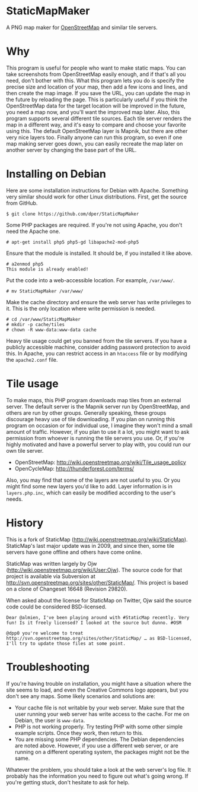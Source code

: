 StaticMapMaker
==============

A PNG map maker for [OpenStreetMap](http://www.openstreetmap.org) and similar tile servers.

Why
===

This program is useful for people who want to make static maps.  You can take screenshots from OpenStreetMap easily enough, and if that's all you need, don't bother with this.  What this program lets you do is specify the precise size and location of your map, then add a few icons and lines, and then create the map image.  If you save the URL, you can update the map in the future by reloading the page.  This is particularly useful if you think the OpenStreetMap data for the target location will be improved in the future, you need a map now, and you'll want the improved map later.  Also, this program supports several different tile sources.  Each tile server renders the map in a different way, and it's easy to compare and choose your favorite using this.  The default OpenStreetMap layer is Mapnik, but there are other very nice layers too.  Finally anyone can run this program, so even if one map making server goes down, you can easily recreate the map later on another server by changing the base part of the URL.

Installing on Debian
====================


Here are some installation instructions for Debian with Apache.  Something very similar should work for other Linux distributions.  First, get the source from GitHub.

    $ git clone https://github.com/dper/StaticMapMaker

Some PHP packages are required.  If you're not using Apache, you don't need the Apache one.

    # apt-get install php5 php5-gd libapache2-mod-php5
    
Ensure that the module is installed.  It should be, if you installed it like above.

    # a2enmod php5
    This module is already enabled!

Put the code into a web-accessible location.  For example, `/var/www/`.

    # mv StaticMapMaker /var/www/

Make the cache directory and ensure the web server has write privileges to it.  This is the only location where write permission is needed.

    # cd /var/www/StaticMapMaker
    # mkdir -p cache/tiles
    # chown -R www-data:www-data cache

Heavy tile usage could get you banned from the tile servers.  If you have a publicly accessible machine, consider adding password protection to avoid this.  In Apache, you can restrict access in an `htaccess` file or by modifying the `apache2.conf` file.

Tile usage
==========

To make maps, this PHP program downloads map tiles from an external server.  The default server is the Mapnik server run by OpenStreetMap, and others are run by other groups.  Generally speaking, these groups discourage heavy use of tile downloading.  If you plan on running this program on occasion or for individual use, I imagine they won't mind a small amount of traffic.  However, if you plan to use it a lot, you might want to ask permission from whoever is running the tile servers you use.  Or, if you're highly motivated and have a powerful server to play with, you could run our own tile server.

* OpenStreetMap: <http://wiki.openstreetmap.org/wiki/Tile_usage_policy>
* OpenCycleMap: <http://thunderforest.com/terms/>

Also, you may find that some of the layers are not useful to you.  Or you might find some new layers you'd like to add.  Layer information is in `layers.php.inc`, which can easily be modified according to the user's needs.

History
=======

This is a fork of StaticMap (<http://wiki.openstreetmap.org/wiki/StaticMap>).  StaticMap's last major update was in 2009, and since then, some tile servers have gone offline and others have come online.

StaticMap was written largely by Ojw (<http://wiki.openstreetmap.org/wiki/User:Ojw>).  The source code for that project is available via Subversion at <http://svn.openstreetmap.org/sites/other/StaticMap/>.  This project is based on a clone of Changeset 16648 (Revision 29820).

When asked about the license for StaticMap on Twitter, Ojw said the source code could be considered BSD-licensed.

    Dear @almien, I've been playing around with #StaticMap recently. Very fun! Is it freely licensed? I looked at the source but dunno. #OSM

    @dpp0 you're welcome to treat http://svn.openstreetmap.org/sites/other/StaticMap/ … as BSD-licensed, I'll try to update those files at some point.

Troubleshooting
===============

If you're having trouble on installation, you might have a situation where the site seems to load, and even the Creative Commons logo appears, but you don't see any maps.  Some likely scenarios and solutions are:

* Your cache file is not writable by your web server.  Make sure that the user running your web server has write access to the cache.  For me on Debian, the user is `www-data`.
* PHP is not working properly.  Try testing PHP with some other simple example scripts.  Once they work, then return to this.
* You are missing some PHP dependencies.  The Debian dependencies are noted above.  However, if you use a different web server, or are running on a different operating system, the packages might not be the same.

Whatever the problem, you should take a look at the web server's log file.  It probably has the information you need to figure out what's going wrong.  If you're getting stuck, don't hesitate to ask for help.
